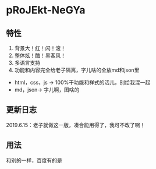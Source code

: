 # pRoJEkt-NeGYa

## 特性

1. 背景大！红！闪！滚！
2. 整体炫！酷！黑客风！
2. 多语言支持
3. 功能和内容完全给老子隔离，字儿啥的全放md和json里
* html，css，js -> 100%干功能和样式的活儿，别给我混一起
* md，json-> 字儿啊，图啥的

## 更新日志

2019.6.15：老子就做这一版，凑合能用得了，我可不改了啊！

## 用法

和别的一样，百度有的是